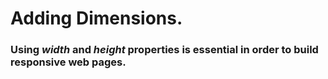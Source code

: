 # Adding Dimensions.

### Using _width_ and _height_ properties is essential in order to build responsive web pages.
